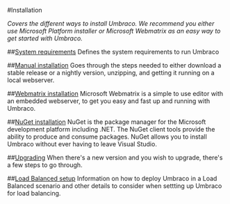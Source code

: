 #Installation

_Covers the different ways to install Umbraco. We recommend you either use Microsoft Platform installer or Microsoft Webmatrix as an easy way to get started with Umbraco._

##[System requirements](system-requirements.md)
Defines the system requirements to run Umbraco

##[Manual installation](install-umbraco-manually.md)
Goes through the steps needed to either download a stable release or a nightly version, unzipping, and getting it running on a local webserver.

##[Webmatrix installation](install-umbraco-with-microsoft-webmatrix.md)
Microsoft Webmatrix is a simple to use editor with an embedded webserver, to get you easy and fast up and running with Umbraco.

##[NuGet installation](install-umbraco-with-nuget.md)
NuGet is the package manager for the Microsoft development platform including .NET. The NuGet client tools provide the ability to produce and consume packages. NuGet allows you to install Umbraco without ever having to leave Visual Studio.

##[Upgrading](Upgrading/index.md)
When there's a new version and you wish to upgrade, there's a few steps to go through.

##[Load Balanced setup](load-balancing.md)
Information on how to deploy Umbraco in a Load Balanced scenario and other details to consider when settting up Umbraco for load balancing.  
